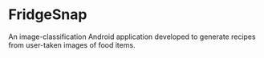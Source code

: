 # FridgeSnap
An image-classification Android application developed to generate recipes from user-taken images of food items.


